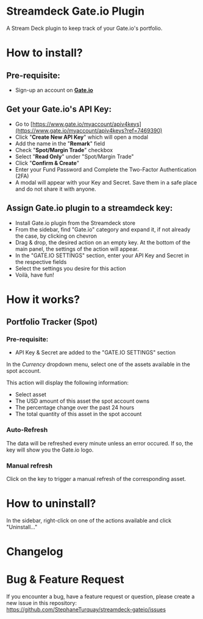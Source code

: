 # Streamdeck Gate.io Plugin 
A Stream Deck plugin to keep track of your Gate.io's portfolio.
# How to install?
## Pre-requisite:
* Sign-up an account on **[Gate.io](https://www.gate.io/signup/7469390)**

## Get your Gate.io's API Key:
* Go to [https://www.gate.io/myaccount/apiv4keys](https://www.gate.io/myaccount/apiv4keys?ref=7469390)
* Click "**Create New API Key**" which will open a modal
* Add the name in the "**Remark**" field
* Check "**Spot/Margin Trade**" checkbox
* Select "**Read Only**" under "Spot/Margin Trade"
* Click "**Confirm & Create**"
* Enter your Fund Password and Complete the Two-Factor Authentication (2FA)
* A modal will appear with your Key and Secret. Save them in a safe place and do not share it with anyone.

## Assign Gate.io plugin to a streamdeck key:
* Install Gate.io plugin from the Streamdeck store
* From the sidebar, find "Gate.io" category and expand it, if not already the case, by clicking on chevron
* Drag & drop, the desired action on an empty key. At the bottom of the main panel, the settings of the action will appear.
* In the "GATE.IO SETTINGS" section, enter your API Key and Secret in the respective fields
* Select the settings you desire for this action
* Voilà, have fun!


# How it works?
## Portfolio Tracker (Spot)
### Pre-requisite:
* API Key & Secret are added to the "GATE.IO SETTINGS" section

In the *Currency* dropdown menu, select one of the assets available in the spot account.

This action will display the following information:
* Select asset
* The USD amount of this asset the spot account owns
* The percentage change over the past 24 hours
* The total quantity of this asset in the spot account

### Auto-Refresh

The data will be refreshed every minute unless an error occured. If so, the key will show you the Gate.io logo.

### Manual refresh

Click on the key to trigger a manual refresh of the corresponding asset.


# How to uninstall?

In the sidebar, right-click on one of the actions available and click "Uninstall..."


# Changelog
# Bug & Feature Request

If you encounter a bug, have a feature request or question, please create a new issue in this repository: https://github.com/StephaneTurquay/streamdeck-gateio/issues

